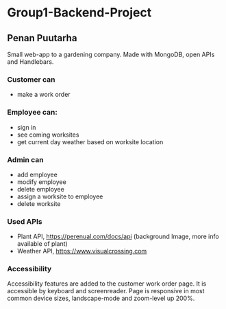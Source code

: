 # Group1-Backend-Project

## Penan Puutarha

Small web-app to a gardening company. Made with MongoDB, open APIs and Handlebars.

### Customer can

- make a work order

### Employee can:

- sign in
- see coming worksites
- get current day weather based on worksite location

### Admin can

- add employee
- modify employee
- delete employee
- assign a worksite to employee
- delete worksite

### Used APIs

- Plant API, https://perenual.com/docs/api (background Image, more info available of plant)
- Weather API, https://www.visualcrossing.com


### Accessibility
Accessibility features are added to the customer work order page. It is accessible by keyboard and screenreader. Page is responsive in most common device sizes, landscape-mode and zoom-level up  200%.